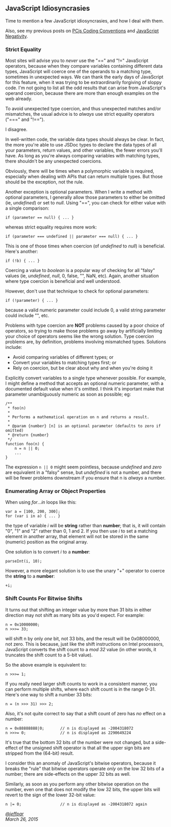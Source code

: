 JavaScript Idiosyncrasies
---
Time to mention a few JavaScript idiosyncrasies, and how I deal with them.

Also, see my previous posts on [PCjs Coding Conventions](/blog/2014/09/30/) and [JavaScript Negativity](/blog/2014/10/26/).

### Strict Equality

Most sites will advise you to *never* use the "==" and "!=" JavaScript operators, because when they compare variables
containing different data types, JavaScript will coerce one of the operands to a matching type, sometimes in unexpected
ways.  We can thank the early days of JavaScript for this feature, when it was trying to be extraordinarily forgiving
of sloppy code.  I'm not going to list all the odd results that can arise from JavaScript's operand coercion, because
there are more than enough examples on the web already.

To avoid unexpected type coercion, and thus unexpected matches and/or mismatches, the usual advice is to *always* use
strict equality operators ("===" and "!==").

I disagree.

In well-written code, the variable data types should always be clear.  In fact, the more you're able to
use JSDoc types to declare the data types of all your parameters, return values, and other variables, the fewer errors
you'll have.  As long as you're always comparing variables with matching types, there shouldn't be any unexpected
coercions.

Obviously, there will be times when a polymorphic variable is required, especially when dealing with APIs that can
return multiple types.  But those should be the exception, not the rule.

Another exception is optional parameters.  When I write a method with optional parameters, I generally allow those
parameters to either be omitted (ie, *undefined*) or set to *null*.  Using "==", you can check for either value with
a single comparison:

	if (parameter == null) { ... }
	
whereas strict equality requires more work:
 
	if (parameter === undefined || parameter === null) { ... }

This is one of those times when coercion (of *undefined* to *null*) is beneficial.  Here's another:

	if (!b) { ... }

Coercing a value to *boolean* is a popular way of checking for all "falsy" values (ie, *undefined*, *null*,
0, false, "", NaN, etc).  Again, another situation where type coercion is beneficial and well understood.

However, don't use that technique to check for optional parameters:

	if (!parameter) { ... }

because a valid numeric parameter could include 0, a valid string parameter could include "", etc.

Problems with type coercion are **NOT** problems caused by a poor choice of operators, so trying to make
those problems go away by artificially limiting your choice of operators seems like the wrong solution.
Type coercion problems are, by definition, problems involving mismatched types.  Solutions include:

- Avoid comparing variables of different types; or
- Convert your variables to matching types first; or
- Rely on coercion, but be clear about why and when you're doing it

Explicitly convert variables to a single type whenever possible.  For example, I might define a method
that accepts an optional numeric parameter, with a documented default value when it's omitted.  I think it's
important make that parameter unambiguously numeric as soon as possible; eg:

	/**
	 * foo(n)
	 *
	 * Performs a mathematical operation on n and returns a result.
	 *
	 * @param {number} [n] is an optional parameter (defaults to zero if omitted)
	 * @return {number}
	 */
	function foo(n) {
		n = n || 0;
		...
	}

The expression `n || 0` might seem pointless, because *undefined* and *zero* are equivalent in a "falsy" sense, but
*undefined* is not a number, and there will be fewer problems downstream if you ensure that n is *always* a number.

### Enumerating Array or Object Properties

When using *for*...*in* loops like this:

	var a = [100, 200, 300];
	for (var i in a) { ... }
	
the type of variable *i* will be **string** rather than **number**; that is, it will contain "0", "1" and "2" rather
than 0, 1 and 2.  If you then use *i* to set a matching element in another array, that element will not be stored in
the same (numeric) position as the original array.

One solution is to convert *i* to a **number**:

	parseInt(i, 10);

However, a more elegant solution is to use the unary "+" operator to coerce the **string** to a **number**:

	+i;

### Shift Counts For Bitwise Shifts

It turns out that shifting an integer value by more than 31 bits in either direction may not shift as many bits as
you'd expect.  For example:

	n = 0x10000000;
	n >>>= 33;

will shift n by only *one* bit, not 33 bits, and the result will be 0x08000000, not zero.  This is because,
just like the shift instructions on Intel processors, JavaScript converts the shift count to a *mod 32* value
(in other words, it truncates the shift count to a 5-bit value).

So the above example is equivalent to:

	n >>>= 1;

If you really need larger shift counts to work in a consistent manner, you can perform multiple shifts, where each
shift count is in the range 0-31.  Here's one way to shift a number 33 bits:

	n = (n >>> 31) >>> 2;

Also, it's not quite correct to say that a shift count of zero has *no* effect on a number:

	n = 0x88888888|0;       // n is displayed as -2004318072
	n >>>= 0;               // n is displayed as 2290649224

It's true that the bottom 32 bits of the number were not changed, but a side-effect of the unsigned shift operator
is that all the upper sign bits are stripped from the (64-bit) result.

I consider this an anomaly of JavaScript's bitwise operators, because it breaks the "rule" that bitwise operators
operate *only* on the low 32 bits of a number; there are side-effects on the upper 32 bits as well.

Similarly, as soon as you perform any other bitwise operation on the number, even one that does not modify the low
32 bits, the upper bits will revert to the sign of the lower 32-bit value:

	n |= 0;                 // n is displayed as -2004318072 again

*[@jeffpar](http://twitter.com/jeffpar)*  
*March 26, 2015*
